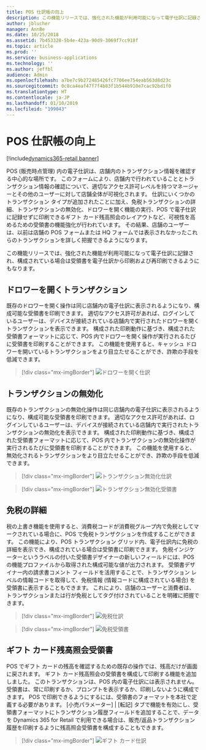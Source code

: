 ```yaml
---
title: POS 仕訳帳の向上
description: この機能リリースでは、強化された機能が利用可能になって電子仕訳に記録され、構成されている場合は受領書を電子仕訳から印刷および再印刷できるようにもなります。
author: jblucher
manager: AnnBe
ms.date: 10/25/2018
ms.assetid: 7b453328-5b4e-423a-90d9-3069f7cc918f
ms.topic: article
ms.prod: ''
ms.service: business-applications
ms.technology: ''
ms.author: jeffbl
audience: Admin
ms.openlocfilehash: a7be7c9b272485426fc7706ee754eab563d8d23c
ms.sourcegitcommit: 0c8ca4eaf47f7f4b83f1b544b910e7cac92bd1f0
ms.translationtype: HT
ms.contentlocale: ja-JP
ms.lasthandoff: 01/10/2019
ms.locfileid: "199043"
---
```

# <a name="pos-journal-improvements"></a>POS 仕訳帳の向上

[!include[dynamics365-retail banner](../includes/dynamics365-retail.md)]

POS (販売時点管理) 内の電子仕訳は、店舗内のトランザクション情報を確認する中心的な場所です。 このフォームにより、店舗内で行われていることとトランザクション情報の確認について、適切なアクセス許可レベルを持つマネージャーとその他のユーザーに対して店舗全体が可視化されます。 仕訳にいくつかのトランザクション タイプが追加されたことに加え、免税トランザクションの詳細、トランザクションの無効化、ドロワーを開く機能の実行、POS で電子仕訳に記録せずに印刷できるギフト カード残高照会のレイアウトなど、可視性を高めるための受領書の機能強化が行われています。 その結果、店舗のユーザーは、以前は店舗の POS フォームまたは HQ フォームでは表示されなかったこれらのトランザクションを詳しく把握できるようになります。 

この機能リリースでは、強化された機能が利用可能になって電子仕訳に記録され、構成されている場合は受領書を電子仕訳から印刷および再印刷できるようにもなります。

## <a name="open-drawer-transaction"></a>ドロワーを開くトランザクション

既存のドロワーを開く操作は同じ店舗内の電子仕訳に表示されるようになり、構成可能な受領書を印刷できます。 適切なアクセス許可があれば、ログインしているユーザーは、デバイスが接続されている店舗内で実行されたドロワーを開くトランザクションを表示できます。 構成された印刷動作に基づき、構成された受領書フォーマットに応じて、POS 内でドロワーを開く操作が実行されるたびに受領書を印刷することができます。 この機能を使用すると、キャッシュ ドロワーを開いているトランザクションをより目立たせることができ、詐欺の手段を低減できます。 

> [!div class="mx-imgBorder"]
> ![ドロワーを開く仕訳](../../media/journal1.png "ドロワーを開く仕訳")


## <a name="transaction-void"></a>トランザクションの無効化

既存のトランザクションの無効化操作は同じ店舗内の電子仕訳に表示されるようになり、構成可能な受領書を印刷できます。 適切なアクセス許可があれば、ログインしているユーザーは、デバイスが接続されている店舗内で実行されたトランザクションの無効化を表示できます。 構成された印刷動作に基づき、構成された受領書フォーマットに応じて、POS 内でトランザクションの無効化操作が実行されるたびに受領書を印刷することができます。 この機能を使用すると、無効化されるトランザクションをより目立たせることができ、詐欺の手段を低減できます。

> [!div class="mx-imgBorder"]
> ![トランザクション無効化仕訳](../../media/journal3.png "トランザクション無効化仕訳")

> [!div class="mx-imgBorder"]
> ![トランザクション無効化受領書](../../media/journal4.png "トランザクション無効化受領書")

## <a name="tax-exempt-details"></a>免税の詳細

税の上書き機能を使用すると、消費税コードが消費税グループ内で免税としてマークされている場合に、POS で免税トランザクションを作成することができます。 この機能により、POS トランザクション グリッド内、電子仕訳内に免税の詳細を表示でき、構成されている場合は受領書に印刷できます。 免税インジケーターというラベルの付いた受領書デザイナーの新しいフィールドには、POS の機能プロファイルから取得された構成可能な値が出力されます。 受領書デザイナー内の請求書コメント フィールドを活用することで、トランザクション レベルの情報コードを取得して、免税情報 (情報コードに構成されている場合) を受領書に表示することもできます。 これにより、店舗のユーザーと消費者は、トランザクションまたは行が免税としてタグ付けされていることを明確に把握できます。 

> [!div class="mx-imgBorder"]
> ![免税仕訳](../../media/journal5.png "免税仕訳")

> [!div class="mx-imgBorder"]
> ![免税受領書](../../media/journal6.png "免税受領書")

## <a name="gift-card-balance-inquiry-receipt"></a>ギフト カード残高照会受領書

POS でギフト カードの残高を確認するための既存の操作では、残高だけが画面に戻されます。 ギフト カード残高照会の受領書を構成して印刷する機能を追加しました。 このトランザクションは、POS 内の電子仕訳には表示されません。 受領書は、常に印刷するか、プロンプトを表示するか、印刷しないように構成できます。 POS で印刷できるようにするには、受領書のフォーマットを本社で定義する必要があります。 [小売パラメーター] | [転記] タブで機能を有効にし、受領書フォーマットにトランザクション履歴フィールドを追加することで、データを Dynamics 365 for Retail で利用できる場合は、販売/返品トランザクション履歴を印刷するように残高照会受領書を構成することもできます。 

> [!div class="mx-imgBorder"]
> ![ギフト カード仕訳](../../media/journal7.png "ギフト カード仕訳")

